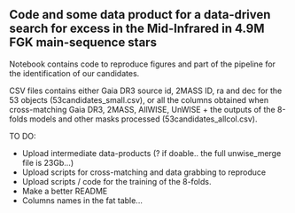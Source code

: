 # 

## Code and some data product for a data-driven search for excess in the Mid-Infrared in 4.9M FGK main-sequence stars 


Notebook contains code to reproduce figures and part of the pipeline for the identification of our candidates.

CSV files contains either Gaia DR3 source id, 2MASS ID, ra and dec for the 53 objects (53candidates_small.csv), or all the columns obtained when cross-matching Gaia DR3, 2MASS, AllWISE, UnWISE + the outputs of the 8-folds models and other masks processed (53candidates_allcol.csv). 

TO DO: 
* Upload intermediate data-products (? if doable.. the full unwise_merge file is 23Gb...)
* Upload scripts for cross-matching and data grabbing to reproduce
* Upload scripts / code for the training of the 8-folds.
* Make a better README
* Columns names in the fat table...

  

